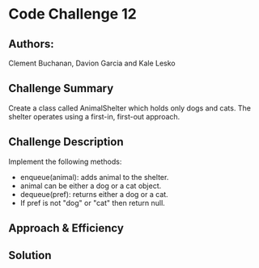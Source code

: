 
# Code Challenge 12

## Authors: 
Clement Buchanan, Davion Garcia and Kale Lesko

## Challenge Summary
Create a class called AnimalShelter which holds only dogs and cats. The shelter operates using a first-in, first-out approach.

## Challenge Description
Implement the following methods:
  - enqueue(animal): adds animal to the shelter.
  - animal can be either a dog or a cat object.
  - dequeue(pref): returns either a dog or a cat.
  - If pref is not "dog" or "cat" then return null.

## Approach & Efficiency
<!-- What approach did you take? Why? What is the Big O space/time for this approach? -->

## Solution
<!-- Embedded whiteboard image -->